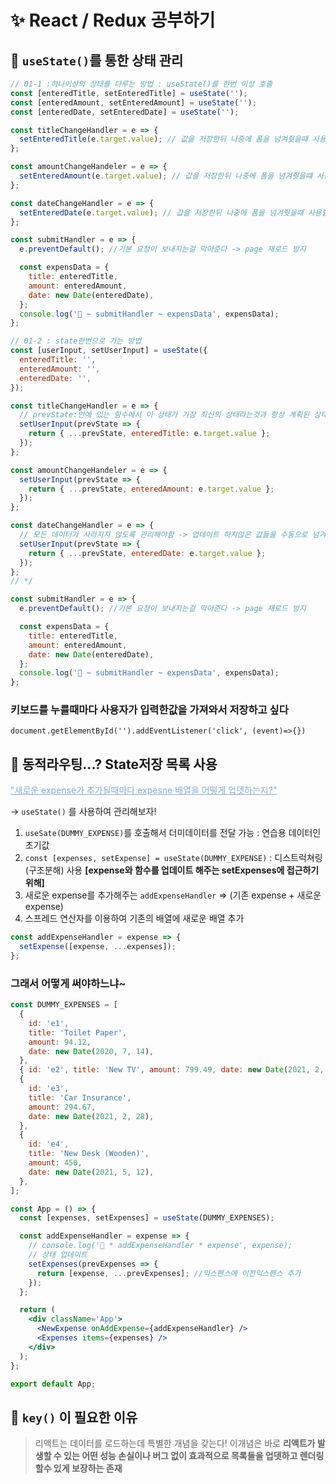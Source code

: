 # <div style="font-weight:700">✨ React / Redux 공부하기</div>

## 🎃 `useState()`를 통한 상태 관리

```jsx
// 01-1 :하나이상의 상태를 다루는 방법 : useState()를 한번 이상 호출
const [enteredTitle, setEnteredTitle] = useState('');
const [enteredAmount, setEnteredAmount] = useState('');
const [enteredDate, setEnteredDate] = useState('');

const titleChangeHandler = e => {
  setEnteredTitle(e.target.value); // 값을 저장한뒤 나중에 폼을 넘겨줫을떄 사용할 수 있게
};

const amountChangeHandeler = e => {
  setEnteredAmount(e.target.value); // 값을 저장한뒤 나중에 폼을 넘겨줫을떄 사용할 수 있게
};

const dateChangeHandler = e => {
  setEnteredDate(e.target.value); // 값을 저장한뒤 나중에 폼을 넘겨줫을떄 사용할 수 있게
};

const submitHandler = e => {
  e.preventDefault(); //기본 요청이 보내지는걸 막아준다 -> page 재로드 방지

  const expensData = {
    title: enteredTitle,
    amount: enteredAmount,
    date: new Date(enteredDate),
  };
  console.log('🚀 ~ submitHandler ~ expensData', expensData);
};
```

```jsx
// 01-2 : state한번으로 가는 방법
const [userInput, setUserInput] = useState({
  enteredTitle: '',
  enteredAmount: '',
  enteredDate: '',
});

const titleChangeHandler = e => {
  // prevState:안에 있는 함수에서 이 상태가 가장 최신의 상태라는것과 항상 계획된 상태의 업데이트를 염두에 두고있다라는걸 보장
  setUserInput(prevState => {
    return { ...prevState, enteredTitle: e.target.value };
  });
};

const amountChangeHandeler = e => {
  setUserInput(prevState => {
    return { ...prevState, enteredAmount: e.target.value };
  });
};

const dateChangeHandler = e => {
  // 모든 데이터가 사라지지 않도록 관리해야함 -> 업데이트 하지않은 값들을 수동으로 넘겨줘야함
  setUserInput(prevState => {
    return { ...prevState, enteredDate: e.target.value };
  });
};
// */

const submitHandler = e => {
  e.preventDefault(); //기본 요청이 보내지는걸 막아준다 -> page 재로드 방지

  const expensData = {
    title: enteredTitle,
    amount: enteredAmount,
    date: new Date(enteredDate),
  };
  console.log('🚀 ~ submitHandler ~ expensData', expensData);
};
```

### **키보드를 누를때마다** 사용자가 입력한값을 가져와서 저장하고 싶다

`document.getElementById('').addEventListener('click', (event)=>{})`

## 🎃 동적라우팅...? State저장 목록 사용

<div style='color:#8ac'><u>"새로운 expense가 추가될때마다 expesne 배열을 어떻게 업뎃하는지?"</u></div>

-> `useState()` 를 사용하여 관리해보자!

1.  `useSate(DUMMY_EXPENSE)`를 호출해서 더미데이터를 전달 가능 : 연습용 데이터인 초기값
2.  `const [expenses, setExpense] = useState(DUMMY_EXPENSE)` : 디스트럭쳐링(구조분해) 사용 **[expense와 함수를 업데이트 해주는 setExpenses에 접근하기 위해]**
3.  새로운 expense를 추가해주는 `addExpenseHandler` => (기존 expense + 새로운 expense)
4.  스프레드 연산자를 이용하여 기존의 배열에 새로운 배열 추가

```jsx
const addExpenseHandler = expense => {
  setExpense([expense, ...expenses]);
};
```

### 그래서 어떻게 써야하느냐~

```jsx
const DUMMY_EXPENSES = [
  {
    id: 'e1',
    title: 'Toilet Paper',
    amount: 94.12,
    date: new Date(2020, 7, 14),
  },
  { id: 'e2', title: 'New TV', amount: 799.49, date: new Date(2021, 2, 12) },
  {
    id: 'e3',
    title: 'Car Insurance',
    amount: 294.67,
    date: new Date(2021, 2, 28),
  },
  {
    id: 'e4',
    title: 'New Desk (Wooden)',
    amount: 450,
    date: new Date(2021, 5, 12),
  },
];

const App = () => {
  const [expenses, setExpenses] = useState(DUMMY_EXPENSES);

  const addExpenseHandler = expense => {
    // console.log('🚀 * addExpenseHandler * expense', expense);
    // 상태 업데이트
    setExpenses(prevExpenses => {
      return [expense, ...prevExpenses]; //익스펜스에 이전익스펜스 추가
    });
  };

  return (
    <div className='App'>
      <NewExpense onAddExpense={addExpenseHandler} />
      <Expenses items={expenses} />
    </div>
  );
};

export default App;
```

## 🎃 `key()` 이 필요한 이유

> 리액트는 데이터를 로드하는데 특별한 개념을 갖는다! 이개념은 바로 **리액트가 발생할 수 있는 어떤 성능 손실이나 버그 없이 효과적으로 목록들을 업뎃하고 렌더링 할수 있게 보장하는 존재**
